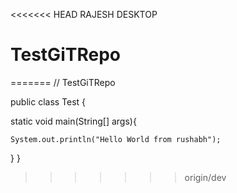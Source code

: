 <<<<<<< HEAD
RAJESH DESKTOP
# TestGiTRepo
=======
// TestGiTRepo

public class Test {

static void main(String[] args){

	System.out.println("Hello World from rushabh");
	
}
}
>>>>>>> origin/dev
